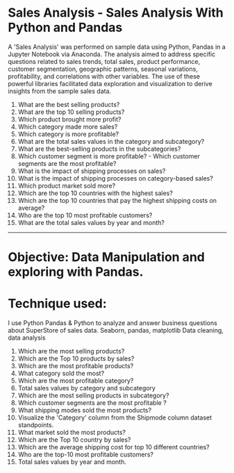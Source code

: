 # Sales Analysis - Sales Analysis With Python and Pandas

A 'Sales Analysis' was performed on sample data using Python, Pandas in a Jupyter Notebook via Anaconda. The analysis aimed to address specific questions related to sales trends, total sales, product performance, customer segmentation, geographic patterns, seasonal variations, profitability, and correlations with other variables. The use of these powerful libraries facilitated data exploration and visualization to derive insights from the sample sales data.

1. What are the best selling products?
2. What are the top 10 selling products?
3. Which product brought more profit?
4. Which category made more sales?
5. Which category is more profitable?
6. What are the total sales values ​​in the category and subcategory?
7. What are the best-selling products in the subcategories?
8. Which customer segment is more profitable? - Which customer segments are the most profitable?
9. What is the impact of shipping processes on sales?
10. What is the impact of shipping processes on category-based sales?
11. Which product market sold more?
12. Which are the top 10 countries with the highest sales?
14. Which are the top 10 countries that pay the highest shipping costs on average?
15. Who are the top 10 most profitable customers?
17. What are the total sales values ​​by year and month?

--------------------------------------------------------------------------------------------------------------------------------------------------------------------
# Objective: Data Manipulation and exploring with Pandas.

# Technique used:
I use Python Pandas & Python to analyze and answer business questions about SuperStore of sales data.
Seaborn, pandas, matplotlib
Data cleaning, data analysis

1.	Which are the most selling products?
2.	Which are the Top 10 products by sales?
3.	Which are the most profitable products?
4.	What category sold the most?
5.	Which are the most profitable category?
6.	Total sales values by category and subcategory
7.	Which are the most selling products in subcategory?
8.	Which customer segments are the most profitable ?
9.	What shipping modes sold the most products?
10.	Visualize the 'Category' column from the Shipmode column dataset standpoints.
11.	What market sold the most products?
12.	Which are the Top 10 country by sales?
14.	Which are the average shipping cost for top 10 different countries?
15.	Who are the top-10 most profitable customers?
17.	Total sales values by year and month.
